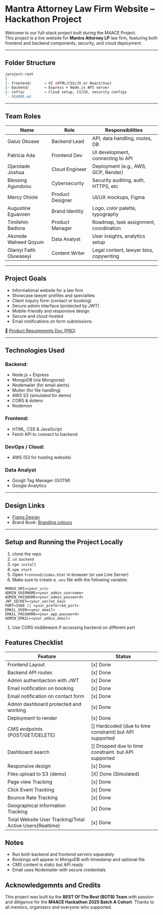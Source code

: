 # Mantra Attorney Law Firm Website – Hackathon Project

Welcome to our full-stack project built during the M4ACE Project.  
This project is a live website for **Mantra Attorney LP** law firm, featuring both frontend and backend components, security, and cloud deployment.

---

## Folder Structure

```bash
/project-root
|
|- frontend/      → UI (HTML/CSS/JS or React/Vue)
|- backend/       → Express + Node.js API server
|- infra/         → Cloud setup, CI/CD, security configs
'- README.md
```

---

## Team Roles

| Name                    | Role              | Responsibilities |
|-------------------------|-------------------|------------------|
|  Gaius Okoase           | Backend Lead      | API, data handling, routes, DB |
| Patricia Ada            | Frontend Dev       | UI development, connecting to API |
| Ojarotade Joshua        | Cloud Engineer     | Deployment (e.g., AWS, GCP, Render) |
| Blessing Agundonu       | Cybersecurity      | Security auditing, auth, HTTPS, etc |
| Mercy Ohiole            | Product Designer   | UI/UX mockups, Figma |
| Augustine Eguavoen      | Brand Identity     | Logo, color palette, typography |
| Timilehin Badiora       | Product Manager    | Roadmap, task assignment, coordination |
| Akorede Waheed Qoyum    | Data Analyst       | User insights, analytics setup |
| Olaniyi Faith Oluwaseyi | Content Writer     | Legal content, lawyer bios, copywriting |
---

## Project Goals

- Informational website for a law firm
- Showcase lawyer profiles and specialties
- Client inquiry form (contact or booking)
- Secure admin interface (protected by JWT)
- Mobile-friendly and responsive design
- Secure and cloud-hosted
- Email notifications on form submissions

📄 [Product Requirements Doc (PRD)](https://brazen-birth-5fc.notion.site/PRD-FOR-MANTRA-ATTORNEYS-LP-WEBSITE-1f62d492bd3580fa9468fbc0aa2a23d1?pvs=4)

---

## Technologies Used

### Backend:
- Node.js + Express
- MongoDB (via Mongoose)
- Nodemailer (for email alerts)
- Multer (for file handling)
- AWS S3 (simulated for demo)
- CORS & dotenv
- Nodemon

### Frontend:
- HTML, CSS & JavaScript
- Fetch API to connect to backend

### DevOps / Cloud:
- AWS (S3 for hosting website)

### Data Analyst
- Googlt Tag Manager (GOTM)
- Google Analytics

---

## Design Links

- [Figma Design](https://www.figma.com/proto/H32RBJvwJp8GB7bE5ZQ7HI/Untitled?page-id=381%3A278&node-id=383-569&viewport=-427%2C-200%2C0.65&t=hhXEZGUz6YHSkAty-1&scaling=scale-down-width&content-scaling=fixed)
- Brand Book: [Branding colours](./design/images/image.png)
---

## Setup and Running the Project Locally

1. clone the repo
1. `cd backend`
1. `npm install`
1. `npm start`
1. Open `frontend/index.html` in browser (or use Live Server)
1. Make sure to create a `.env` file with the following variable:
```env
MONGO_URI=<your_uri>
ADMIN_USERNAME=<your_admin_username>
ADMIN_PASSWORD=<your_admin_password>
JWT_SECRET=<your_secret_key>
PORT=3500 || <your_preferred_port>
EMAIL_USER=<your_email>
EMAIL_PASSWORD=<your_app_password>
ADMIN_EMAIL=<your_admin_email>
```
1. Use CORS middleware if accessing backend on different port

## Features Checklist

| Feature                                | Status             |
|----------------------------------------|--------------------|
| Frontend Layout                        | [x] Done           |
| Backend API routes                     | [x] Done           |
| Admin authentiaction with JWT          | [x] Done           |
| Email notification on booking          | [x] Done           |
| Email notification on contact form     | [x] Done           |
| Admin dashboard protected and working  | [x] Done           |
| Deployment to render                   | [x] Done           |
| CMS endpoints (POST/GET/DELETE)        | [] Hardcoded (due to time constraint) but API supported  |
| Dashboard search                       | [] Dropped due to time constraint. but API supported     |
| Responsive design                      | [x] Done            |
| Files upload to S3 (demo)              | [X] Done (Simulated)|
| Page view Tracking                     | [x] Done            |
| Click Event Tracking                   | [x] Done            |
| Bounce Rate Tracking                   | [x] Done            |
| Geographical Information Tracking      | [x] Done            |
| Total Website User Tracking/Total Active Users(Realtime)      | [x] Done            |

## Notes
- Run both backend and frontend servers separately
- Bookings will appear in MongoDB with timestamp and optional file
- CMS content is static but API ready
- Email uses Nodemailer with secure credentials

## Acknowledgemnts and Credits
This project was built by the **BEST Of The Best (BOTB) Team** with passion and dilligence for the **M4ACE Hackathon 2025 Batch A Cohort**.
Thanks to all mentors, organizers and everyone who supported.